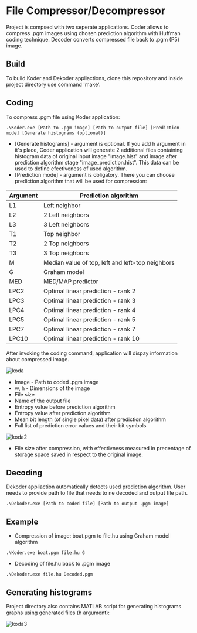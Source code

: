 # File Compressor/Decompressor

Project is compsed with two seperate applications. Coder allows to compress .pgm images using chosen prediction algorithm with Huffman coding technique. Decoder converts compressed file back to .pgm (P5) image. 

## Build

To build Koder and Dekoder appliactions, clone this repository and inside project directory use command 'make'.

## Coding

To compress .pgm file using Koder application:

```
.\Koder.exe [Path to .pgm image] [Path to output file] [Prediction mode] [Generate histograms (optional)]
```
* [Generate histograms] - argument is optional. If you add h argument in it's place, Coder application will generate 2 additional files containing histogram data of original input image "image.hist" and image after prediction algorithm stage "image_prediction.hist". This data can be used to define efectiveness of used algorithm.  
* [Prediction mode] - argument is obligatory. There you can choose prediction algorithm that will be used for compression:

| Argument | Prediction algorithm |
| ------ | ------ |
| L1 | Left neighbor |
| L2 | 2 Left neighbors |
| L3 | 3 Left neighbors |
| T1 | Top neighbor |
| T2 | 2 Top neighbors |
| T3 | 3 Top neighbors |
| M | Median value of top, left and left-top neighbors |
| G | Graham model |
| MED | MED/MAP predictor |
| LPC2 | Optimal linear prediction - rank 2 |
| LPC3 | Optimal linear prediction - rank 3 |
| LPC4 | Optimal linear prediction - rank 4 |
| LPC5 | Optimal linear prediction - rank 5 |
| LPC7 | Optimal linear prediction - rank 7 |
| LPC10 | Optimal linear prediction - rank 10 |

After invoking the coding command, application will dispay information about compressed image.

![koda](https://github.com/schedoska/file-compression/assets/169594194/c7c130f1-f6df-4276-a023-475ff2801f20)

* Image - Path to coded .pgm image
* w, h - Dimensions of the image
* File size
* Name of the output file
* Entropy value before prediction algorithm
* Entropy value after prediction algorithm
* Mean bit length (of single pixel data) after prediction algorithm
* Full list of prediction error values and their bit symbols

![koda2](https://github.com/schedoska/file-compression/assets/169594194/c9f03388-44c8-41c1-9e3b-61d592a6600f)
  
* File size after compression, with effectivness measured in precentage of storage space saved in respect to the original image.

## Decoding 

Dekoder appliaction automatically detects used prediction algorithm. User needs to provide path to file that needs to ne decoded and output file path.

```
.\Dekoder.exe [Path to coded file] [Path to output .pgm image]
```

## Example

* Compression of image: boat.pgm to file.hu using Graham model algorithm 
```
.\Koder.exe boat.pgm file.hu G
```
* Decoding of file.hu back to .pgm image
```
.\Dekoder.exe file.hu Decoded.pgm
```

## Generating histograms

Project directory also contains MATLAB script for generating histograms graphs using generated files (h argument):

![koda3](https://github.com/schedoska/file-compression/assets/169594194/8630f454-63ca-4286-860f-d55bdb55b00d)

